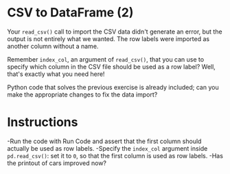 # CSV to DataFrame (2)
Your `read_csv()` call to import the CSV data didn't generate an error, but the output is not entirely what we wanted. The row labels were imported as another column without a name.

Remember `index_col`, an argument of `read_csv()`, that you can use to specify which column in the CSV file should be used as a row label? Well, that's exactly what you need here!

Python code that solves the previous exercise is already included; can you make the appropriate changes to fix the data import?

# Instructions
-Run the code with Run Code and assert that the first column should actually be used as row labels.
-Specify the `index_col` argument inside `pd.read_csv()`: set it to `0`, so that the first column is used as row labels.
-Has the printout of cars improved now?
